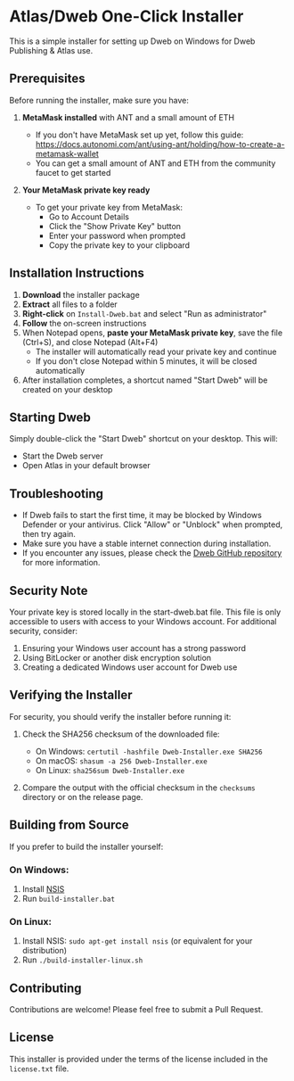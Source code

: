 # Atlas/Dweb One-Click Installer

This is a simple installer for setting up Dweb on Windows for Dweb Publishing & Atlas use.

## Prerequisites

Before running the installer, make sure you have:

1. **MetaMask installed** with ANT and a small amount of ETH
   - If you don't have MetaMask set up yet, follow this guide: https://docs.autonomi.com/ant/using-ant/holding/how-to-create-a-metamask-wallet
   - You can get a small amount of ANT and ETH from the community faucet to get started

2. **Your MetaMask private key ready**
   - To get your private key from MetaMask:
     - Go to Account Details
     - Click the "Show Private Key" button
     - Enter your password when prompted
     - Copy the private key to your clipboard

## Installation Instructions

1. **Download** the installer package
2. **Extract** all files to a folder
3. **Right-click** on `Install-Dweb.bat` and select "Run as administrator"
4. **Follow** the on-screen instructions
5. When Notepad opens, **paste your MetaMask private key**, save the file (Ctrl+S), and close Notepad (Alt+F4)
   - The installer will automatically read your private key and continue
   - If you don't close Notepad within 5 minutes, it will be closed automatically
6. After installation completes, a shortcut named "Start Dweb" will be created on your desktop

## Starting Dweb

Simply double-click the "Start Dweb" shortcut on your desktop. This will:
- Start the Dweb server
- Open Atlas in your default browser

## Troubleshooting

- If Dweb fails to start the first time, it may be blocked by Windows Defender or your antivirus. Click "Allow" or "Unblock" when prompted, then try again.
- Make sure you have a stable internet connection during installation.
- If you encounter any issues, please check the [Dweb GitHub repository](https://github.com/happybeing/dweb) for more information.

## Security Note

Your private key is stored locally in the start-dweb.bat file. This file is only accessible to users with access to your Windows account. For additional security, consider:

1. Ensuring your Windows user account has a strong password
2. Using BitLocker or another disk encryption solution
3. Creating a dedicated Windows user account for Dweb use

## Verifying the Installer

For security, you should verify the installer before running it:

1. Check the SHA256 checksum of the downloaded file:
   - On Windows: `certutil -hashfile Dweb-Installer.exe SHA256`
   - On macOS: `shasum -a 256 Dweb-Installer.exe`
   - On Linux: `sha256sum Dweb-Installer.exe`

2. Compare the output with the official checksum in the `checksums` directory or on the release page.

## Building from Source

If you prefer to build the installer yourself:

### On Windows:
1. Install [NSIS](https://nsis.sourceforge.io/Download)
2. Run `build-installer.bat`

### On Linux:
1. Install NSIS: `sudo apt-get install nsis` (or equivalent for your distribution)
2. Run `./build-installer-linux.sh`

## Contributing

Contributions are welcome! Please feel free to submit a Pull Request.

## License

This installer is provided under the terms of the license included in the `license.txt` file. 

